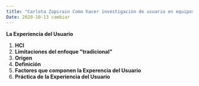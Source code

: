 ```yaml
---
title: "Carlota Zapirain Como hacer investigación de usuario en equipos agiles" cambiar
Date: 2020-10-13 cambiar
--- 
```


__La Experiencia del Usuario__
1. **HCI**
2. **Limitaciones del enfoque "tradicional"**
3. **Origen**
4. **Definición**
5. **Factores que componen la Experencia del Usuario**
6. **Práctica de la Experiencia del Usuario**